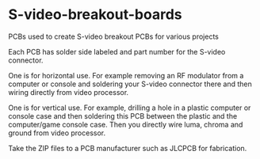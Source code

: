 # S-video-breakout-boards
PCBs used to create S-video breakout PCBs for various projects

Each PCB has solder side labeled and part number for the S-video connector.

One is for horizontal use.  For example removing an RF modulator from a computer or console and soldering your S-video connector there and then wiring directly from video processor.

One is for vertical use.  For example, drilling a hole in a plastic computer or console case and then soldering this PCB between the plastic and the computer/game console case.  Then you directly wire luma, chroma and ground from video processor.


Take the ZIP files to a PCB  manufacturer such as JLCPCB for fabrication.
